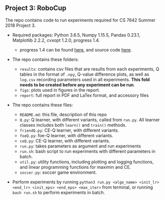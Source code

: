 ## Project 3: RoboCup

The repo contains code to run experiments required for CS 7642 Summer 2018 Project 3.

* Required packages: Python 3.6.5, Numpy 1.15.5, Pandas 0.23.1, Matplotlib 2.2.2, cvxopt 1.2.0, progress 1.4.
	* progress 1.4  can be found [here](https://pypi.org/project/progress), and source code [here](https://stackoverflow.com/questions/3160699/python-progress-bar).
* The repo contains these folders:
	* `results`: contains csv files that are results from each experiments, Q tables in the format of `.npy`, Q-value difference plots, as well as `log.csv` recording parameters used in all experiments. **This fold needs to be created before any experiment can be run**.
	* `figs`: plots used in figures in the report.
	* `report`: full report in PDF and LaTex format, and accessory files

* The repo contains these files:
	* `README.md`: this file, description of this repo
	* `Q.py`: Q learner, with different variants, called from `run.py`. All learner classes includes both `learn()` and `train()` methods.
	* `friendQ.py`: CE-Q learner, with different variants.
	* `foeQ.py`: foe-Q learner, with different variants.
	* `ceQ.py`: CE-Q learner, with different variants.
	* `run.py`: takes parameters as argument and run experiments
	* `run.sh`: bash script to run experiments with different parameters in batch.
	* `util.py`: utility functions, including plotting and logging functions, and linear programming functions for maximin and CE.
	* `soccer.py`: soccer game environment.
	
	
* Perform experiments by running `python3 run.py <algo_name> <init_lr> <end_lr> <init_eps> <end_eps> <max_iter>` from terminal, or running `bash run.sh` to perform experiments in batch.